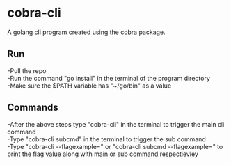 # cobra-cli
A golang cli program created using the cobra package.

## Run
-Pull the repo <br />
-Run the command "go install" in the terminal of the program directory <br />
-Make sure the $PATH variable has "~/go/bin" as a value <br />

## Commands
-After the above steps type "cobra-cli" in the terminal to trigger the main cli command <br />
-Type "cobra-cli subcmd" in the terminal to trigger the sub command <br />
-Type "cobra-cli --flagexample=<value>" or "cobra-cli subcmd --flagexample=<value>" to print the flag value along with main or sub command respectievley <br />
